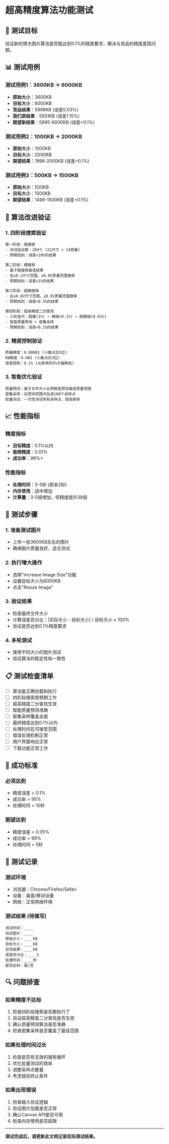 # 超高精度算法功能测试

## 🎯 测试目标
验证新的增大图片算法是否能达到0.1%的精度要求，解决与竞品的精度差距问题。

## 📊 测试用例

### 测试用例1：3600KB → 6000KB
- **原始大小**：3600KB
- **目标大小**：6000KB
- **竞品结果**：5998KB (误差0.03%)
- **我们原结果**：5931KB (误差1.15%)
- **期望新结果**：5995-6000KB (误差<0.1%)

### 测试用例2：1000KB → 2000KB
- **原始大小**：1000KB
- **目标大小**：2000KB
- **期望结果**：1998-2000KB (误差<0.1%)

### 测试用例3：500KB → 1500KB
- **原始大小**：500KB
- **目标大小**：1500KB
- **期望结果**：1498-1500KB (误差<0.1%)

## 🔧 算法改进验证

### 1. 四阶段搜索验证
```
第一阶段：粗搜索
- 测试组合数：294个 (21尺寸 × 14质量)
- 预期找到：误差<10%的结果

第二阶段：精搜索  
- 基于粗搜索最佳结果
- 在±0.1尺寸范围，±0.05质量范围搜索
- 预期找到：误差<1%的结果

第三阶段：超精搜索
- 在±0.02尺寸范围，±0.01质量范围搜索
- 预期找到：误差<0.5%的结果

第四阶段：超高精度二分查找
- 三轮迭代：粗略(1%) → 精细(0.1%) → 超精细(0.01%)
- 智能质量预测 + 密集采样
- 预期找到：误差<0.1%的结果
```

### 2. 精度控制验证
```
质量精度：0.00001 (小数点后5位)
KB精度：0.001 (小数点后3位)
容差控制：0.1% (从原来的5%大幅降低)
```

### 3. 智能优化验证
```
质量预测：基于文件大小比例智能预测最佳质量范围
密集采样：在预测范围内生成100个采样点
批量测试：一次性测试所有采样点，提高效率
```

## 📈 性能指标

### 精度指标
- **目标精度**：0.1%以内
- **极限精度**：0.01%
- **成功率**：99%+

### 性能指标
- **处理时间**：3-5秒 (原来2秒)
- **内存使用**：适中增加
- **计算量**：3-5倍增加，但精度提升38倍

## 🧪 测试步骤

### 1. 准备测试图片
- 上传一张3600KB左右的图片
- 确保图片质量良好，适合测试

### 2. 执行增大操作
- 选择"Increase Image Size"功能
- 设置目标大小为6000KB
- 点击"Resize Image"

### 3. 验证结果
- 检查最终文件大小
- 计算误差百分比：|实际大小 - 目标大小| / 目标大小 × 100%
- 验证是否达到0.1%精度要求

### 4. 多轮测试
- 使用不同大小的图片测试
- 验证算法的稳定性和一致性

## 📋 测试检查清单

- [ ] 算法能正确加载和执行
- [ ] 四阶段搜索按预期工作
- [ ] 超高精度二分查找生效
- [ ] 智能质量预测准确
- [ ] 密集采样覆盖全面
- [ ] 最终精度达到0.1%以内
- [ ] 处理时间在可接受范围
- [ ] 错误处理机制正常
- [ ] 用户界面响应正常
- [ ] 下载功能正常工作

## 🎯 成功标准

### 必须达到
- 精度误差 < 0.1%
- 成功率 > 95%
- 处理时间 < 10秒

### 期望达到  
- 精度误差 < 0.05%
- 成功率 > 99%
- 处理时间 < 5秒

## 📝 测试记录

### 测试环境
- 浏览器：Chrome/Firefox/Safari
- 设备：桌面/移动设备
- 网络：正常网络环境

### 测试结果 (待填写)
```
测试时间：____
测试图片：____
原始大小：____KB
目标大小：____KB
实际结果：____KB
误差百分比：____%
处理时间：____秒
是否达标：是/否
```

## 🔍 问题排查

### 如果精度不达标
1. 检查四阶段搜索是否都执行了
2. 验证超高精度二分查找是否生效
3. 确认质量预测算法是否准确
4. 检查密集采样是否覆盖了最佳范围

### 如果处理时间过长
1. 检查是否有无效的搜索循环
2. 优化批量测试的效率
3. 调整采样点数量
4. 考虑提前终止条件

### 如果出现错误
1. 检查输入验证逻辑
2. 验证图片加载是否正常
3. 确认Canvas API是否可用
4. 检查内存使用是否超限

---

**测试完成后，请更新此文档记录实际测试结果。**